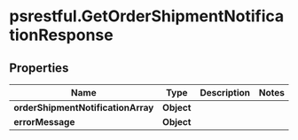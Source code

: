 # psrestful.GetOrderShipmentNotificationResponse

## Properties
Name | Type | Description | Notes
------------ | ------------- | ------------- | -------------
**orderShipmentNotificationArray** | **Object** |  | 
**errorMessage** | **Object** |  | 
